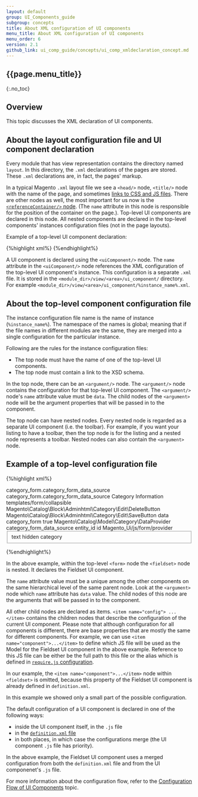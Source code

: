 ```yaml
---
layout: default
group: UI_Components_guide
subgroup: concepts
title: About XML сonfiguration of UI сomponents
menu_title: About XML сonfiguration of UI сomponents
menu_order: 6
version: 2.1
github_link: ui_comp_guide/concepts/ui_comp_xmldeclaration_concept.md
---
```


##  {{page.menu_title}}
{:.no_toc}


## Overview

This topic discusses the XML declaration of UI components.

## About the layout configuration file and UI component declaration
Every module that has view representation contains the directory named `layout`. In this directory, the `.xml` declarations of the pages are stored. These `.xml` declarations are, in fact, the pages' markup.

In a typical Magento `.xml` layout file we see a `<head/>` node, `<title/>` node with the name of the page, and sometimes [links to CSS and JS files]({{page.baseurl}}frontend-dev-guide/layouts/xml-manage.html#layout_markup_css). There are other nodes as well, the most important for us now is the [`<referenceContainer/>` node]({{page.baseurl}}frontend-dev-guide/layouts/xml-instructions.html#fedg_layout_xml-instruc_ex_ref). (The `name` attribute in this node is responsible for the position of the container on the page.). Top-level UI components are declared in this node. All nested components are declared in the top-level components' instances configuration files (not in the page layouts).

Example of a top-level UI component declaration:

{%highlight xml%}
<referenceContainer name="page-container">
	<uiComponent name="%instance_name%"/>
</referenceContainer>
{%endhighlight%}

A UI component is declared using the `<uiComponent/>` node. The `name` attribute in the `<uiComponent/>` node references the XML configuration of the top-level UI component's instance. This configuration is a separate `.xml` file. It is stored in the `<module_dir>/view/<area>/ui_component/` directory. For example `<module_dir>/view/<area>/ui_component/%instance_name%.xml`.


## About the top-level component configuration file

The instance configuration file name is the name of instance (`%instance_name%`). The namespace of the names is global; meaning that if the file names in different modules are the same, they are merged into a single configuration for the particular instance.

Following are the rules for the instance configuration files:

* The top node must have the name of one of the top-level UI components. <!-- need to mention or link what components -->
* The top node must contain a link to the XSD schema.

In the top node, there can be an `<argument/>` node. The `<argument/>` node contains the configuration for that top-level UI component. The `<argument/>` node's `name` attribute value must be `data`. The child nodes of the `<argument>` node will be the argument properties that will be passed in to the component.

The top node can have nested nodes. Every nested node is regarded as a separate UI component (i.e. the toolbar). For example, if you want your listing to have a toolbar, then the top node is for the listing and a nested node represents a toolbar. Nested nodes can also contain the `<argument>` node.


## Example of a top-level configuration file

{%highlight xml%}
<?xml version="1.0" encoding="UTF-8"?>
<!--
/**
 * Copyright © 2016 Magento. All rights reserved.
 * See COPYING.txt for license details.
 */
-->
<form xmlns:xsi="http://www.w3.org/2001/XMLSchema-instance"
      xsi:noNamespaceSchemaLocation="urn:magento:module:Magento_Ui:etc/ui_configuration.xsd">
    <argument name="data" xsi:type="array">
        <item name="js_config" xsi:type="array">
            <item name="provider" xsi:type="string">category_form.category_form_data_source</item>
            <item name="deps" xsi:type="string">category_form.category_form_data_source</item>
        </item>
        <item name="label" xsi:type="string" translate="true">Category Information</item>
        <item name="template" xsi:type="string">templates/form/collapsible</item>
        <item name="buttons" xsi:type="array">
            <item name="delete" xsi:type="string">Magento\Catalog\Block\Adminhtml\Category\Edit\DeleteButton</item>
            <item name="save" xsi:type="string">Magento\Catalog\Block\Adminhtml\Category\Edit\SaveButton</item>
        </item>
        <item name="config" xsi:type="array">
            <item name="dataScope" xsi:type="string">data</item>
            <item name="namespace" xsi:type="string">category_form</item>
        </item>
        <item name="reverseMetadataMerge" xsi:type="boolean">true</item>
    </argument>
    <dataSource name="category_form_data_source">
        <argument name="dataProvider" xsi:type="configurableObject">
            <argument name="class" xsi:type="string">Magento\Catalog\Model\Category\DataProvider</argument>
            <argument name="name" xsi:type="string">category_form_data_source</argument>
            <argument name="primaryFieldName" xsi:type="string">entity_id</argument>
            <argument name="requestFieldName" xsi:type="string">id</argument>
            <argument name="data" xsi:type="array">
                <item name="config" xsi:type="array">
                    <item name="submit_url" xsi:type="url" path="catalog/category/save"/>
                    <item name="validate_url" xsi:type="url" path="catalog/category/validate"/>
                </item>
            </argument>
        </argument>
        <argument name="data" xsi:type="array">
            <item name="js_config" xsi:type="array">
                <item name="component" xsi:type="string">Magento_Ui/js/form/provider</item>
            </item>
        </argument>
    </dataSource>
    <fieldset name="general">
        <field name="id">
            <argument name="data" xsi:type="array">
                <item name="config" xsi:type="array">
                    <item name="dataType" xsi:type="string">text</item>
                    <item name="formElement" xsi:type="string">hidden</item>
                    <item name="source" xsi:type="string">category</item>
                </item>
            </argument>
        </field>
    </fieldset>
</form>

{%endhighlight%}

In the above example, within the top-level `<form>` node the `<fieldset>` node is nested. It declares the Fieldset UI component.

The `name` attribute value must be a unique among the other components on the same hierarchical level of the same parent node. Look at the `<argument>` node which `name` attribute has `data` value. The child nodes of this node are the arguments that will be passed in to the component.

All other child nodes are declared as items. `<item name="config"> ...</item>` contains the children nodes that describe the configuration of the current UI component. Please note that although configuration for all components is different, there are base properties that are mostly the same for different components. For example, we can use `<item name="component">...</item>` to define which JS file will be used as the Model for the  Fieldset UI component in the above example. Reference to this JS file can be either be the full path to this file or the alias which is defined in [`require.js` configuration]({{page.baseurl}}ui_comp_guide/concepts/ui_comp_requirejs_concept.html#config).

In our example, the `<item name="component">...</item>` node within `<fieldset>` is omitted, because this property of the Fieldset UI component is already defined in `definition.xml`. 

In this example we showed only a small part of the possible configuration. 

The default configuration of a UI component is declared in one of the following ways:

- inside the UI component itself, in the `.js` file
- in the [`definition.xml` file]({{site.mage2100url}}app/code/Magento/Ui/view/base/ui_component/etc/definition.xml)
- in both places, in which case the configurations merge (the UI component `.js` file has priority).

In the above example, the Fieldset UI component uses a merged configuration from both the `definition.xml` file and from the UI componenet's `.js` file.

For more information about the configuration flow, refer to  the [Configuration Flow of UI Components]({{page.baseurl}}ui_comp_guide/concepts/ui_comp_config_flow_concept.html) topic.